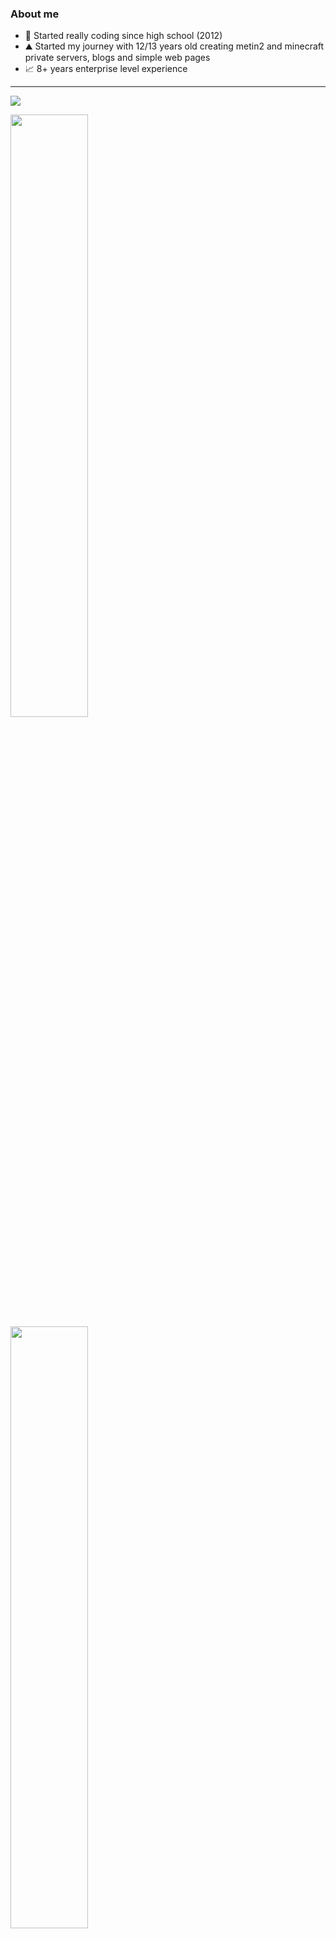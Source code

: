 ### About me

- 🤯 Started really coding since high school (2012)
- ⛰️ Started my journey with 12/13 years old creating metin2 and minecraft private servers, blogs and simple web pages
- 📈 8+ years enterprise level experience 
---
<img src='https://hacked-github-stat-trophies.vercel.app/?username=jorgermduarte&theme=dracula&column=11'>

<p align=left>
  <img algin='left' width='49.7%' src='https://readme-stats-fabio-vicente.vercel.app/api?username=jorgermduarte&count_private=true&show_icons=true&theme=dracula' />
  <img algin='right' width='49.7%' src='https://github-readme-streak-stats.herokuapp.com/?user=jorgermduarte&theme=dracula' />
</p>

<p align=left>
  <img algin='left' width='63%'  src="https://media.giphy.com/media/xggannAWFPgwCMvRto/giphy.gif" width="300">
  <img align='right' width='34%' src='https://github-readme-stats-git-masterrstaa-rickstaa.vercel.app/api/top-langs/?username=jorgermduarte&theme=dracula&langs_count=15' />
</p>

